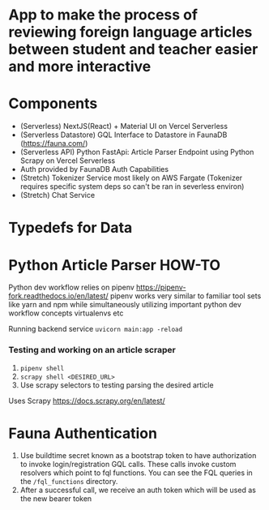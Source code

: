 # App to make the process of reviewing foreign language articles between student and teacher easier and more interactive

# Components

- (Serverless) NextJS(React) + Material UI on Vercel Serverless
- (Serverless Datastore) GQL Interface to Datastore in FaunaDB (https://fauna.com/)
- (Serverless API) Python FastApi: Article Parser Endpoint using Python Scrapy on Vercel Serverless
- Auth provided by FaunaDB Auth Capabilities
- (Stretch) Tokenizer Service most likely on AWS Fargate (Tokenizer requires specific system deps so can't be ran in severless environ)
- (Stretch) Chat Service

# Typedefs for Data

# Python Article Parser HOW-TO

Python dev workflow relies on pipenv https://pipenv-fork.readthedocs.io/en/latest/
pipenv works very similar to familiar tool sets like yarn and npm while simultaneously utilizing important python dev workflow concepts virtualenvs etc

Running backend service
`uvicorn main:app -reload`

### Testing and working on an article scraper

1. `pipenv shell`
2. `scrapy shell <DESIRED_URL>`
3. Use scrapy selectors to testing parsing the desired article

Uses Scrapy https://docs.scrapy.org/en/latest/

# Fauna Authentication
1. Use buildtime secret known as a bootstrap token to have authorization to invoke login/registration GQL calls. These calls invoke custom resolvers which point to fql functions. You can see the FQL queries in the `/fql_functions` directory.
2. After a successful call, we receive an auth token which will be used as the new bearer token 
